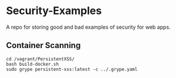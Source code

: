 Security-Examples
=================

A repo for storing good and bad examples of security for web apps.

## Container Scanning
```
cd /vagrant/PersistentXSS/
bash build-docker.sh
sudo grype persistent-xss:latest -c ../.grype.yaml
```